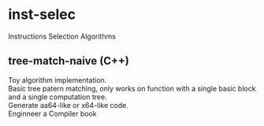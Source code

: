 # inst-selec

Instructions Selection Algorithms

## tree-match-naive (C++)

Toy algorithm implementation.  
Basic tree patern matching, only works on function with a single basic block and a single computation tree.  
Generate aa64-like or x64-like code.  
Enginneer a Compiler book
